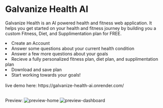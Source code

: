 # Galvanize Health AI

Galvanize Health is an AI powered health and fitness web application. It helps you get started on your health and fitness journey by building you a custom Fitness, Diet, and Supplimentation plan for FREE.

<li>Create an Account</li>
<li>Answer some questions about your current health condition</li>
<li>Answer a few more questions about your goals</li>
<li>Recieve a fully personalized fitness plan, diet plan, and supplimentation plan</li>
<li>Download and save plan</li>
<li>Start working towards your goals!</li>
<br>
live demo here:
https://galvanize-health-ai.onrender.com/

<br>Preview:
![preview-home](public/logos/preview-home.png)
![preview-dashboard](public/logos/preview-dashboard.png)
